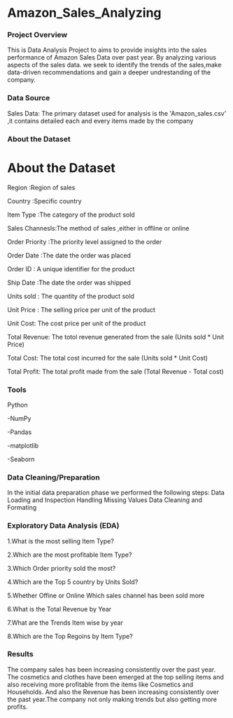 # Amazon_Sales_Analyzing

### Project Overview
This is Data Analysis Project to aims to provide insights into the sales performance of Amazon Sales Data over past year. By analyzing various aspects of the sales data.
we seek to identify the trends of the sales,make data-driven recommendations and gain a deeper undrestanding of the company.

### Data Source
Sales Data: The primary dataset used for analysis is the 'Amazon_sales.csv' ,it contains detailed each and every items made by the company

### About the Dataset
# About the Dataset 
Region        :Region of sales

Country       :Specific country

Item Type      :The category of the product sold

Sales Channesls:The method of sales ,either in offline or online

Order Priority :The priority level assigned to the order 

Order Date     :The date the order was placed 

Order ID       : A unique identifier for the product

Ship Date      :The date the order was shipped

Units sold     : The quantity of the product sold

Unit Price     : The selling price per unit of the product

Unit Cost: The cost price per unit of the product

Total Revenue: The totol revenue generated from the sale (Units sold * Unit Price)


Total Cost: The total cost incurred for the sale (Units sold * Unit Cost)

Total Profit: The total profit made from the sale (Total Revenue - Total cost)

### Tools
Python 

-NumPy

-Pandas

-matplotlib

-Seaborn

### Data Cleaning/Preparation

In the initial data preparation phase we performed the following steps:
Data Loading and Inspection
Handling Missing Values
Data Cleaning and Formating

### Exploratory Data Analysis (EDA)

1.What is the most selling Item Type?

2.Which are the most profitable Item Type?

3.Which Order priority sold the most?

4.Which are the Top 5 country by Units Sold? 

5.Whether Offine or Online Which sales channel has been sold more 

6.What is the Total Revenue by Year

7.What are the Trends Item wise by year

8.Which are the Top Regoins by Item Type?


### Results

The company sales has been increasing consistently over the past year.
The cosmetics and clothes have been emerged at the top selling items and also receiving more profitable from the items like Cosmetics and Households.
And also the Revenue has been increasing consistently over the past year.The company not only making trends but also getting more profits.





